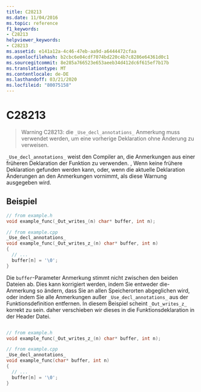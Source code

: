 ```yaml
---
title: C28213
ms.date: 11/04/2016
ms.topic: reference
f1_keywords:
- C28213
helpviewer_keywords:
- C28213
ms.assetid: e141a12a-4c46-47eb-aa9d-a6444472cfaa
ms.openlocfilehash: b2cbc6e04cdf7074bd220c4b7c8286e64361d0c1
ms.sourcegitcommit: 8e285a766523e653aeeb34d412dc6f615ef7b17b
ms.translationtype: MT
ms.contentlocale: de-DE
ms.lasthandoff: 03/21/2020
ms.locfileid: "80075158"
---
```

# <a name="c28213"></a>C28213

> Warning C28213: die `_Use_decl_annotations_` Anmerkung muss verwendet werden, um eine vorherige Deklaration ohne Änderung zu verweisen.

`_Use_decl_annotations_` weist den Compiler an, die Anmerkungen aus einer früheren Deklaration der Funktion zu verwenden.  , Wenn keine frühere Deklaration gefunden werden kann, oder, wenn die aktuelle Deklaration Änderungen an den Anmerkungen vornimmt, als diese Warnung ausgegeben wird.

## <a name="example"></a>Beispiel

```cpp
// from example.h
void example_func(_Out_writes_(n) char* buffer, int n);

// from example.cpp
_Use_decl_annotations_
void example_func(_Out_writes_z_(n) char* buffer, int n)
{
  // ...
  buffer[n] = '\0';
}
```

Die `buffer`-Parameter Anmerkung stimmt nicht zwischen den beiden Dateien ab.  Dies kann korrigiert werden, indem Sie entweder die-Anmerkung so ändern, dass Sie an allen Speicherorten abgeglichen wird, oder indem Sie alle Anmerkungen außer `_Use_decl_annotations_` aus der Funktionsdefinition entfernen.  In diesem Beispiel scheint `_Out_writes_z_` korrekt zu sein. daher verschieben wir dieses in die Funktionsdeklaration in der Header Datei.

```cpp

// from example.h
void example_func(_Out_writes_z_(n) char* buffer, int n);

// from example.cpp
_Use_decl_annotations_
void example_func(char* buffer, int n)
{
  // ...
  buffer[n] = '\0';
}
```
